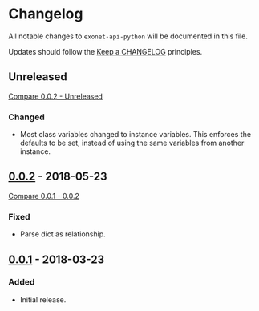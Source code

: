 # Changelog

All notable changes to `exonet-api-python` will be documented in this file.

Updates should follow the [Keep a CHANGELOG](http://keepachangelog.com/) principles.

## Unreleased
[Compare 0.0.2 - Unreleased](https://github.com/exonet/exonet-api-python/compare/0.0.2...master)
### Changed
- Most class variables changed to instance variables.
  This enforces the defaults to be set, instead of using the same variables from another instance.

## [0.0.2](https://github.com/exonet/exonet-api-python/releases/tag/0.0.2) - 2018-05-23
[Compare 0.0.1 - 0.0.2](https://github.com/exonet/exonet-api-python/compare/0.0.1...0.0.2)
### Fixed
- Parse dict as relationship.

## [0.0.1](https://github.com/exonet/exonet-api-python/releases/tag/0.0.1) - 2018-03-23
### Added
- Initial release.
